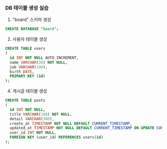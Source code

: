 ### DB 테이블 생성 실습
1. "board" 스키마 생성
```sql
CREATE DATABASE "board";
```
2. 사용자 테이블 생성
```sql
CREATE TABLE users
(
  id INT NOT NULL AUTO_INCREMENT,
  name VARCHAR(30) NOT NULL,
  job VARCHAR(100),
  birth DATE,
  PRIMARY KEY (id)
);
```
4. 게시글 테이블 생성
```sql
CREATE TABLE posts
(
  id INT NOT NULL,
  title VARCHAR(100) NOT NULL,
  detail VARCHAR(300),
  create_at TIMESTAMP NOT NULL DEFAULT CURRENT_TIMESTAMP,
  updated_at TIMESTAMP NOT NULL DEFAULT CURRENT_TIMESTAMP ON UPDATE CURRENT_TIMESTAMP,
  user_id INT NOT NULL,
  FOREIGN KEY (user_id) REFERENCES users(id)
);
```
